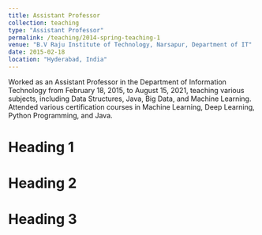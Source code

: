 ```yaml
---
title: Assistant Professor
collection: teaching
type: "Assistant Professor"
permalink: /teaching/2014-spring-teaching-1
venue: "B.V Raju Institute of Technology, Narsapur, Department of IT"
date: 2015-02-18
location: "Hyderabad, India"
---
```


Worked as an Assistant Professor in the Department of Information Technology from February 18, 2015, to August 15, 2021, teaching various subjects, including Data Structures, Java, Big Data, and Machine Learning.
Attended various certification courses in Machine Learning, Deep Learning, Python Programming, and Java.

Heading 1
======

Heading 2
======

Heading 3
======
